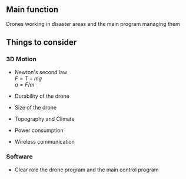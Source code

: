 ## Main function
Drones working in disaster areas and the main program managing them


## Things to consider
### 3D Motion
- Newton's second law\
$F = T - mg$\
$a = F/m$

- Durability of the drone
- Size of the drone
- Topography and Climate
- Power consumption
- Wireless communication

### Software
- Clear role the drone program and the main control program
